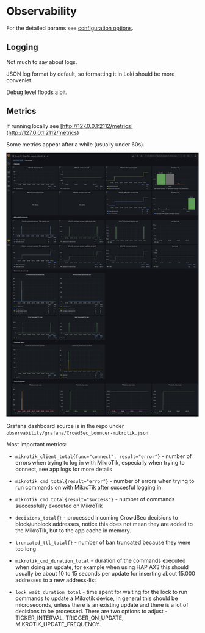 # Observability

For the detailed params see [configuration options](config.bouncer.md#configuration-options).

## Logging

Not much to say about logs.

JSON log format by default, so formatting it in Loki should be more conveniet.

Debug level floods a bit.

## Metrics

If running locally see [http://127.0.0.1:2112/metrics](http://127.0.0.1:2112/metrics)

Some metrics appear after a while (usually under 60s).

![grafana_dashboard_1](static/grafana_dashboard_1-fs8.png)

Grafana dashboard source is in the repo under `observability/grafana/CrowdSec_bouncer-mikrotik.json`

Most important metrics:

- `mikrotik_client_total{func="connect", result="error"}` - number of errors
  when trying to log in with MikroTik, especially when trying to connect,
  see app logs for more details

- `mikrotik_cmd_total{result="error"}` - number of errors when trying to run commands
   on with MikroTik after succesful logging in.

- `mikrotik_cmd_total{result="success"}` - number of commands successfully executed on MikroTik

- `decisions_total{}` - processed incoming CrowdSec decisions to block/unblock addresses,
  notice this does not mean they are added to the MikroTik, but to the app cache in memory.

- `truncated_ttl_total{}` - number of ban truncated because they were too long

- `mikrotik_cmd_duration_total` - duration of the commands executed when doing an update,
  for example when using HAP AX3 this should usually be about 10 to 15 seconds per update
  for inserting about 15.000 addresses to a new address-list

- `lock_wait_duration_total` - time spent for waiting for the lock to run commands to update
  a Mikrotik device, in general this should be microseconds, unless there is an existing update
  and there is a lot of decisions to be processed.
  There are two options to adjust - TICKER_INTERVAL, TRIGGER_ON_UPDATE, MIKROTIK_UPDATE_FREQUENCY.
